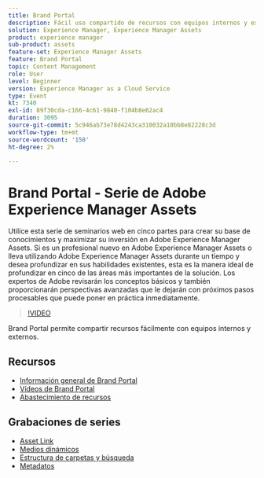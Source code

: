 ```yaml
---
title: Brand Portal
description: Fácil uso compartido de recursos con equipos internos y externos
solution: Experience Manager, Experience Manager Assets
product: experience manager
sub-product: assets
feature-set: Experience Manager Assets
feature: Brand Portal
topic: Content Management
role: User
level: Beginner
version: Experience Manager as a Cloud Service
type: Event
kt: 7340
exl-id: 89f30cda-c166-4c61-9840-f104b8e62ac4
duration: 3095
source-git-commit: 5c946ab73e78d4243ca310032a10bb8e82228c3d
workflow-type: tm+mt
source-wordcount: '150'
ht-degree: 2%

---
```


# Brand Portal - Serie de Adobe Experience Manager Assets

Utilice esta serie de seminarios web en cinco partes para crear su base de conocimientos y maximizar su inversión en Adobe Experience Manager Assets. Si es un profesional nuevo en Adobe Experience Manager Assets o lleva utilizando Adobe Experience Manager Assets durante un tiempo y desea profundizar en sus habilidades existentes, esta es la manera ideal de profundizar en cinco de las áreas más importantes de la solución. Los expertos de Adobe revisarán los conceptos básicos y también proporcionarán perspectivas avanzadas que le dejarán con próximos pasos procesables que puede poner en práctica inmediatamente.

>[!VIDEO](https://video.tv.adobe.com/v/332133/?quality=12&learn=on&hidetitle=true)

Brand Portal permite compartir recursos fácilmente con equipos internos y externos.

## Recursos

* [Información general de Brand Portal](https://experienceleague.adobe.com/docs/experience-manager-brand-portal/using/introduction/brand-portal.html)
* [Vídeos de Brand Portal](https://experienceleague.adobe.com/docs/experience-manager-learn/assets/sharing/brand-portal/brand-portal.html)
* [Abastecimiento de recursos](https://experienceleague.adobe.com/docs/experience-manager-brand-portal/using/asset-sourcing-in-brand-portal/brand-portal-asset-sourcing.html)

## Grabaciones de series

* [Asset Link](asset-link.md)
* [Medios dinámicos](dynamic-media.md)
* [Estructura de carpetas y búsqueda](folder-structure-search.md)
* [Metadatos](metadata.md)
